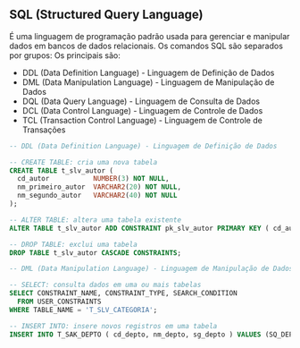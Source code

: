 ## SQL (Structured Query Language)

É uma linguagem de programação padrão usada para gerenciar e manipular dados em bancos de dados relacionais. Os comandos SQL são separados por grupos: Os principais são:

- DDL (Data Definition Language) - Linguagem de Definição de Dados
- DML (Data Manipulation Language) - Linguagem de Manipulação de Dados
- DQL (Data Query Language) - Linguagem de Consulta de Dados
- DCL (Data Control Language) - Linguagem de Controle de Dados
- TCL (Transaction Control Language) - Linguagem de Controle de Transações

```sql
-- DDL (Data Definition Language) - Linguagem de Definição de Dados

-- CREATE TABLE: cria uma nova tabela
CREATE TABLE t_slv_autor (
  cd_autor           NUMBER(3) NOT NULL,
  nm_primeiro_autor  VARCHAR2(20) NOT NULL,
  nm_segundo_autor   VARCHAR2(40) NOT NULL
);

-- ALTER TABLE: altera uma tabela existente
ALTER TABLE t_slv_autor ADD CONSTRAINT pk_slv_autor PRIMARY KEY ( cd_autor );

-- DROP TABLE: exclui uma tabela
DROP TABLE t_slv_autor CASCADE CONSTRAINTS;

-- DML (Data Manipulation Language) - Linguagem de Manipulação de Dados

-- SELECT: consulta dados em uma ou mais tabelas
SELECT CONSTRAINT_NAME, CONSTRAINT_TYPE, SEARCH_CONDITION
  FROM USER_CONSTRAINTS
WHERE TABLE_NAME = 'T_SLV_CATEGORIA';

-- INSERT INTO: insere novos registros em uma tabela
INSERT INTO T_SAK_DEPTO ( cd_depto, nm_depto, sg_depto ) VALUES (SQ_DEPTO.NEXTVAL, 'COMERCIAL', 'COM');
```
